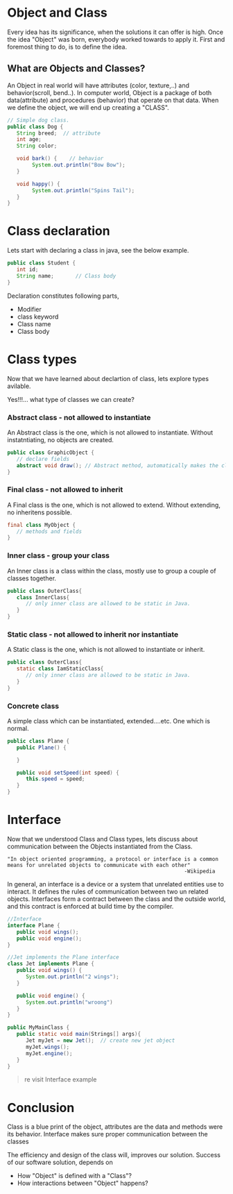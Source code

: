 # Object and Class

Every idea has its significance, when the solutions it can offer is high. Once the idea "Object" was born, everybody worked towards to apply it. First and foremost thing to do, is to define the idea.  

## What are Objects and Classes?
An Object in real world will have attributes (color, texture,..) and behavior(scroll, bend..). In computer world, Object is a package of both data(attribute) and procedures (behavior) that operate on that data. When we define the object, we will end up creating a "CLASS".

```java
// Simple dog class.
public class Dog {
   String breed;  // attribute
   int age;
   String color;

   void bark() {    // behavior
	    System.out.println("Bow Bow");
   }

   void happy() {
	    System.out.println("Spins Tail");
   }
}
```
# Class declaration 
Lets start with declaring a class in java, see the below example.

```java
public class Student {
   int id;
   String name;       // Class body
}
```
Declaration constitutes following parts,
* Modifier  
* class keyword 
* Class name 
* Class body 

# Class types

Now that we have learned about declartion of class, lets explore types avilable. 

Yes!!!...  what type of classes we can create?

### Abstract class - not allowed to instantiate
An Abstract class is the one, which is not allowed to instantiate. Without instatntiating, no objects are created.
```java
public class GraphicObject {
   // declare fields
   abstract void draw(); // Abstract method, automatically makes the class as Abstract.
}
```
### Final class - not allowed to inherit
A Final class is the one, which is not allowed to extend. Without extending, no inheritens possible.
```java
final class MyObject {
   // methods and fields
}
```
### Inner class - group your class
An Inner class is a class within the class, mostly use to group a couple of classes together.
```java
public class OuterClass{
   class InnerClass{
      // only inner class are allowed to be static in Java.
   }
}
```
### Static class - not allowed to inherit nor instantiate
A Static class is the one, which is not allowed to instantiate or inherit. 
```java
public class OuterClass{
   static class IamStaticClass{
      // only inner class are allowed to be static in Java.
   }
}
```
### Concrete class
A simple class which can be instantiated, extended....etc. One which is normal.
```java
public class Plane {
   public Plane() {

   }

   public void setSpeed(int speed) {
      this.speed = speed;
   }
}
```
# Interface
Now that we understood Class and Class types, lets discuss about communication between the Objects instantiated from the Class.

```
"In object oriented programming, a protocol or interface is a common 
means for unrelated objects to communicate with each other"
                                                         -Wikipedia
```
In general, an interface is a device or a system that unrelated entities use to interact. It defines the rules of communication between two un related objects. Interfaces form a contract between the class and the outside world, and this contract is enforced at build time by the compiler.

```java
//Interface
interface Plane {
   public void wings();
   public void engine();
}

//Jet implements the Plane interface
class Jet implements Plane {
   public void wings() {
      System.out.println("2 wings");
   }

   public void engine() {
      System.out.println("wroong")
   }
}

public MyMainClass {
   public static void main(Strings[] args){
      Jet myJet = new Jet();  // create new jet object
      myJet.wings();
      myJet.engine();
   }
}
```

> re visit Interface example

# Conclusion
Class is a blue print of the object, attributes are the data and methods were its behavior. Interface makes sure proper communication between the classes

The efficiency and design of the class will, improves our solution. Success of our software solution, depends on

* How "Object" is defined with a "Class"?
* How interactions between "Object" happens?
